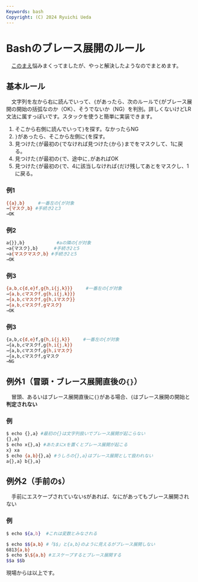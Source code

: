 ```yaml
---
Keywords: bash
Copyright: (C) 2024 Ryuichi Ueda
---
```


# Bashのブレース展開のルール

　[このまえ](/?post=20240128_bash)悩みまくってましたが、やっと解決したようなのでまとめます。

## 基本ルール

　文字列を左から右に読んでいって、`{`があったら、次のルールで`{`がブレース展開の開始の括弧なのか（OK）、そうでないか（NG）を判別。詳しくないけどLR文法に属すっぽいです。スタックを使うと簡単に実装できます。

1. そこから右側に読んでいって`}`を探す。なかったらNG
2. `}`があったら、そこから左側に`{`を探す。
3. 見つけた`{`が最初の`{`でなければ見つけた`{`から`}`までをマスクして、1に戻る。
4. 見つけた`{`が最初の`{`で、途中に`,`があればOK
5. 見つけた`{`が最初の`{`で、4に該当しなければ`{`だけ残してあとをマスクし、1に戻る。


### 例1

```bash
{{a},b}     #一番左の{が対象
→{マスク,b} #手続き2と3
→OK
```

### 例2

```bash
a{}},b}            #aの隣の{が対象
→a{マスク},b}      #手続き2と5
→a{マスクマスク,b} #手続き2と5
→OK
```

### 例3

```bash
{a,b,c{d,e}f,g{h,i{j,k}}}     #一番左の{が対象
→{a,b,cマスクf,g{h,i{j,k}}}
→{a,b,cマスクf,g{h,iマスク}}
→{a,b,cマスクf,gマスク}
→OK
```

### 例3

```bash
{a,b,c{d,e}f,g{h,i{j,k}}     #一番左の{が対象
→{a,b,cマスクf,g{h,i{j,k}}
→{a,b,cマスクf,g{h,iマスク}
→{a,b,cマスクf,gマスク
→NG
```

## 例外1（冒頭・ブレース展開直後の`{}`）

　冒頭、あるいはブレース展開直後に`{}`がある場合、`{`はブレース展開の開始と **判定されない**

### 例

```bash
$ echo {},a} #最初の{}は文字列扱いでブレース展開が起こらない
{},a}
$ echo x{},a} #あたまにxを置くとブレース展開が起こる
x} xa
$ echo {a,b}{},a} #うしろの{},a}はブレース展開として扱われない
a{},a} b{},a}
```

## 例外2（手前の`$`）

　手前にエスケープされていない`$`があれば、なにがあってもブレース展開されない

### 例

```bash
$ echo ${a,b}  #これは変数とみなされる

$ echo $${a,b} #「$$」と{a,b}のように見えるがブレース展開しない
6813{a,b}
$ echo $\${a,b} #エスケープするとブレース展開する
$$a $$b
```

現場からは以上です。

